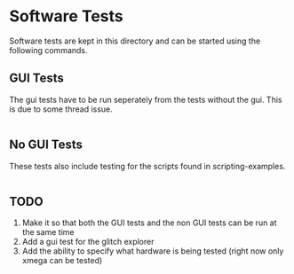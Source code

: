 # Software Tests #
Software tests are kept in this directory and can be started using the following commands.

## GUI Tests ##
The gui tests have to be run seperately from the tests without the gui. This is due to some thread issue.
``` C:\chipwhisperer\software\chipwhisperer>python -m unittest discover -v -s ./tests/ -p test_via_gui*.py
```

## No GUI Tests ##
These tests also include testing for the scripts found in scripting-examples.
``` C:\chipwhisperer\software\chipwhisperer>python -m unittest discover -v -s ./tests/ -p test_no_gui*.py
```

## TODO ##
 1. Make it so that both the GUI tests and the non GUI tests can be run at the same time
 1. Add a gui test for the glitch explorer
 1. Add the ability to specify what hardware is being tested (right now only xmega can be tested)

